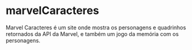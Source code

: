 # marvelCaracteres
Marvel Caracteres é um site onde mostra os personagens e quadrinhos retornados da API da Marvel, e também um jogo da memória com os personagens.
